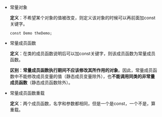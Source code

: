 * 常量对象

    **定义**：不希望某个对象的值被改变，则定义该对象的时候可以再前面加const关键字。   

    ```
    const Demo theDemo;
    ```

* 常量成员函数

    **定义**：在类的成员函数说明后可以加const关键字，则该成员函数为常量成员函数。

    **区别**：**常量成员函数执行期间不应该修改其所作用的对象**。因此，常量成员函数中不能修改成员变量的值（静态成员变量除外），也**不能调用同类的非常量成员函数**（静态成员函数除外）。

* 常量成员函数重载

    **定义**：两个成员函数，名字和参数都相同，但是一个是const，一个不是，算重载。